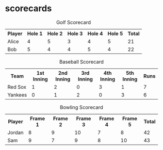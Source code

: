 # scorecards
<!DOCTYPE html>
<html>
<head>
  <title>Golf Scorecard</title>
  <link rel="stylesheet" href="style.css">
</head>
<body>
  <table>
    <caption>Golf Scorecard</caption>
    <tr>
      <th>Player</th>
      <th>Hole 1</th>
      <th>Hole 2</th>
      <th>Hole 3</th>
      <th>Hole 4</th>
      <th>Hole 5</th>
      <th>Total</th>
    </tr>
    <tr>
      <td>Alice</td><td>4</td><td>5</td><td>3</td><td>4</td><td>5</td><td>21</td>
    </tr>
    <tr>
      <td>Bob</td><td>5</td><td>4</td><td>4</td><td>5</td><td>4</td><td>22</td>
    </tr>
  </table>
</body>
</html>
<!DOCTYPE html>
<html>
<head>
  <title>Baseball Scorecard</title>
  <link rel="stylesheet" href="style.css">
</head>
<body>
  <table>
    <caption>Baseball Scorecard</caption>
    <tr>
      <th>Team</th>
      <th>1st Inning</th>
      <th>2nd Inning</th>
      <th>3rd Inning</th>
      <th>4th Inning</th>
      <th>5th Inning</th>
      <th>Runs</th>
    </tr>
    <tr>
      <td>Red Sox</td><td>1</td><td>2</td><td>0</td><td>3</td><td>1</td><td>7</td>
    </tr>
    <tr>
      <td>Yankees</td><td>0</td><td>1</td><td>2</td><td>0</td><td>3</td><td>6</td>
    </tr>
  </table>
</body>
</html>
<!DOCTYPE html>
<html>
<head>
  <title>Bowling Scorecard</title>
  <link rel="stylesheet" href="style.css">
</head>
<body>
  <table>
    <caption>Bowling Scorecard</caption>
    <tr>
      <th>Player</th>
      <th>Frame 1</th>
      <th>Frame 2</th>
      <th>Frame 3</th>
      <th>Frame 4</th>
      <th>Frame 5</th>
      <th>Total</th>
    </tr>
    <tr>
      <td>Jordan</td><td>8</td><td>9</td><td>10</td><td>7</td><td>8</td><td>42</td>
    </tr>
    <tr>
      <td>Sam</td><td>9</td><td>7</td><td>9</td><td>8</td><td>10</td><td>43</td>
    </tr>
  </table>
</body>
</html>
